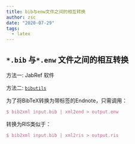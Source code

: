 ```yaml
---
title: bib与enw文件之间的相互转换
author: zsc
date: "2020-07-29"
tags:
  - latex
---
```


## `*.bib`  与`*.enw` 文件之间的相互转换

方法一: JabRef 软件

方法二: [`bibutils`](http://sourceforge.net/p/bibutils/home/Bibutils/)

为了将BibTeX转换为带标签的Endnote，只需调用：

```tex
$ bib2xml input.bib | xml2end > output.enw
```

转换为RIS类似于：

```tex
$ bib2xml input.bib | xml2ris > output.ris
```

